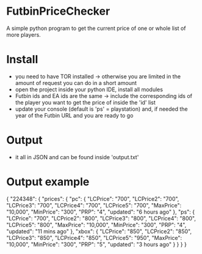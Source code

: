 # FutbinPriceChecker
A simple python program to get the current price of one or whole list of more players.

# Install
- you need to have TOR installed -> otherwise you are limited in the amount of request you can do in a short amount
- open the project inside your python IDE, install all modules
- Futbin ids and EA ids are the same -> include the corresponding ids of the player you want to get the price of inside the 'id' list
- update your console (default is 'ps' = playstation) and, if needed the year of the Futbin URL and you are ready to go

# Output
- it all in JSON and can be found inside 'output.txt'

# Output example

  {
    "224348": {
        "prices": {
            "pc": {
                "LCPrice": "700",
                "LCPrice2": "700",
                "LCPrice3": "700",
                "LCPrice4": "700",
                "LCPrice5": "700",
                "MaxPrice": "10,000",
                "MinPrice": "300",
                "PRP": "4",
                "updated": "6 hours ago"
            },
            "ps": {
                "LCPrice": "700",
                "LCPrice2": "800",
                "LCPrice3": "800",
                "LCPrice4": "800",
                "LCPrice5": "800",
                "MaxPrice": "10,000",
                "MinPrice": "300",
                "PRP": "4",
                "updated": "11 mins ago"
            },
            "xbox": {
                "LCPrice": "850",
                "LCPrice2": "850",
                "LCPrice3": "850",
                "LCPrice4": "850",
                "LCPrice5": "950",
                "MaxPrice": "10,000",
                "MinPrice": "300",
                "PRP": "5",
                "updated": "3 hours ago"
            }
        }
    }
}
